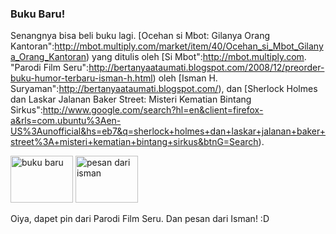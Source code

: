 ### Buku Baru!

Senangnya bisa beli buku lagi. [Ocehan si Mbot: Gilanya Orang Kantoran":http://mbot.multiply.com/market/item/40/Ocehan_si_Mbot_Gilanya_Orang_Kantoran) yang ditulis oleh [Si Mbot":http://mbot.multiply.com. "Parodi Film Seru":http://bertanyaataumati.blogspot.com/2008/12/preorder-buku-humor-terbaru-isman-h.html) oleh [Isman H. Suryaman":http://bertanyaataumati.blogspot.com/), dan [Sherlock Holmes dan Laskar Jalanan Baker Street: Misteri Kematian Bintang Sirkus":http://www.google.com/search?hl=en&client=firefox-a&rls=com.ubuntu%3Aen-US%3Aunofficial&hs=eb7&q=sherlock+holmes+dan+laskar+jalanan+baker+street%3A+misteri+kematian+bintang+sirkus&btnG=Search).

<a href="http://www.flickr.com/photos/kriwil/3100498530/" title="buku baru by kriwil, on Flickr"><img src="http://farm4.static.flickr.com/3133/3100498530_b8b4e7bcef_t.jpg" width="100" height="75" alt="buku baru" /></a> <a href="http://www.flickr.com/photos/kriwil/3100551338/" title="pesan dari isman by kriwil, on Flickr"><img src="http://farm4.static.flickr.com/3141/3100551338_ba70fd4659_t.jpg" width="100" height="75" alt="pesan dari isman" /></a>

Oiya, dapet pin dari Parodi Film Seru. Dan pesan dari Isman! :D

<!-- METADATA: {"time": "2008-12-11 08:34:20", "title": "Buku Baru!"} -->

